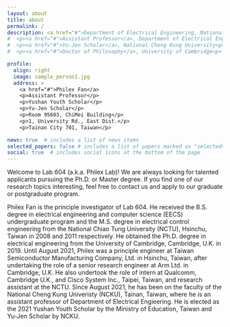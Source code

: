 ```yaml
---
layout: about
title: about
permalink: /
description: <a href="#">Department of Electrical Engineering, National Cheng Kung University</a>
#  <p><a href="#">Assistant Professor</a>, Department of Electrical Engineering<p>
#  <p><a href="#">Yu-Jen Scholar</a>, National Cheng Kung University<p>
#  <p><a href="#">Doctor of Philosophy</a>, University of Cambridge<p>

profile:
  align: right
  image: sample_person1.jpg
  address: >
    <a href="#">Philex Fan</a>
    <p>Assistant Professor</p>
    <p>Yushan Youth Scholar</p>
    <p>Yu-Jen Scholar</p>
    <p>Room 95603, ChiMei Building</p>
    <p>1, University Rd., East Dist.</p>
    <p>Tainan City 701, Taiwan</p>

news: true  # includes a list of news items
selected_papers: false # includes a list of papers marked as "selected={true}"
social: true  # includes social icons at the bottom of the page
---
```


Welcome to Lab 604 (a.k.a. Philex Lab)! We are always looking for talented applicants pursuing the Ph.D. or Master degree. If you find one of our research topics interesting, feel free to contact us and apply to our graduate or postgraduate program. 

Philex Fan is the principle investigator of Lab 604. He received the B.S. degree in electrical engineering and computer science (EECS) undergraduate program and the M.S. degree in electrical control engineering from the National Chiao Tung University (NCTU), Hsinchu, Taiwan in 2008 and 2011 respectively. He obtained the Ph.D. degree in electrical engineering from the University of Cambridge, Cambridge, U.K. in 2019. Until August 2021, Philex was a principle engineer at Taiwan Semiconductor Manufacturing Company, Ltd. in Hsinchu, Taiwan, after undertaking the role of a senior research engineer at Arm Ltd. in Cambridge, U.K. He also undertook the role of intern at Qualcomm, Cambridge U.K., and Cisco System Inc., Taipei, Taiwan, and research assistant at the NCTU. Since August 2021, he has been on the faculty of the National Cheng Kung Univeristy (NCKU), Tainan, Taiwan, where he is an assistant professor of Department of Electrical Engieering. He is elected as the 2021 Yushan Youth Scholar by the Ministry of Education, Taiwan and Yu-Jen Scholar by NCKU.



